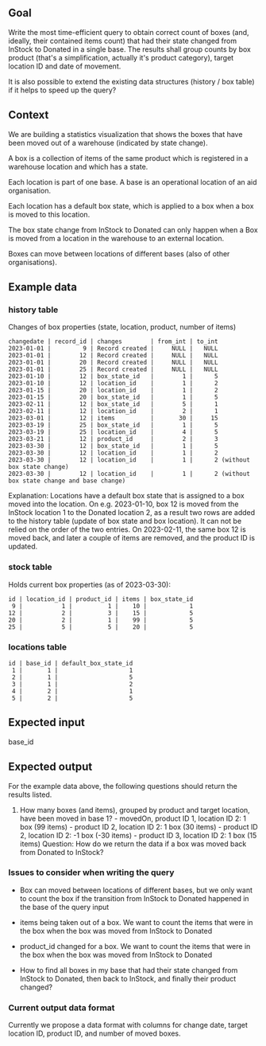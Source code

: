 ## Goal

Write the most time-efficient query to obtain correct count of boxes (and, ideally, their contained items count) that had their state changed from InStock to Donated in a single base.
The results shall group counts by box product (that's a simplification, actually it's product category), target location ID and date of movement.

It is also possible to extend the existing data structures (history / box table) if it helps to speed up the query?

## Context

We are building a statistics visualization that shows the boxes that have been moved out of a warehouse (indicated by state change).

A box is a collection of items of the same product which is registered in a warehouse location and which has a state.

Each location is part of one base. A base is an operational location of an aid organisation.

Each location has a default box state, which is applied to a box when a box is moved to this location.

The box state change from InStock to Donated can only happen when a Box is moved from a location in the warehouse to an external location.

Boxes can move between locations of different bases (also of other organisations).

## Example data

### history table

Changes of box properties (state, location, product, number of items)

```
changedate | record_id | changes        | from_int | to_int
2023-01-01 |         9 | Record created |     NULL |   NULL
2023-01-01 |        12 | Record created |     NULL |   NULL
2023-01-01 |        20 | Record created |     NULL |   NULL
2023-01-01 |        25 | Record created |     NULL |   NULL
2023-01-10 |        12 | box_state_id   |        1 |      5
2023-01-10 |        12 | location_id    |        1 |      2
2023-01-15 |        20 | location_id    |        1 |      2
2023-01-15 |        20 | box_state_id   |        1 |      5
2023-02-11 |        12 | box_state_id   |        5 |      1
2023-02-11 |        12 | location_id    |        2 |      1
2023-03-01 |        12 | items          |       30 |     15
2023-03-19 |        25 | box_state_id   |        1 |      5
2023-03-19 |        25 | location_id    |        4 |      5
2023-03-21 |        12 | product_id     |        2 |      3
2023-03-30 |        12 | box_state_id   |        1 |      5
2023-03-30 |        12 | location_id    |        1 |      2
2023-03-30 |        12 | location_id    |        1 |      2 (without box state change)
2023-03-30 |        12 | location_id    |        1 |      2 (without box state change and base change)
```

Explanation: Locations have a default box state that is assigned to a box moved into the location. On e.g. 2023-01-10, box 12 is moved from the InStock location 1 to the Donated location 2, as a result two rows are added to the history table (update of box state and box location). It can not be relied on the order of the two entries.
On 2023-02-11, the same box 12 is moved back, and later a couple of items are removed, and the product ID is updated.

### stock table

Holds current box properties (as of 2023-03-30):

```
id | location_id | product_id | items | box_state_id
 9 |           1 |          1 |    10 |            1
12 |           2 |          3 |    15 |            5
20 |           2 |          1 |    99 |            5
25 |           5 |          5 |    20 |            5
```

### locations table

```
id | base_id | default_box_state_id
 1 |       1 |                    1
 2 |       1 |                    5
 3 |       1 |                    2
 4 |       2 |                    1
 5 |       2 |                    5
```

## Expected input

base_id

## Expected output

For the example data above, the following questions should return the results listed.

1. How many boxes (and items), grouped by product and target location, have been moved in base 1? - movedOn, product ID 1, location ID 2: 1 box (99 items) - product ID 2, location ID 2: 1 box (30 items) - product ID 2, location ID 2: -1 box (-30 items) - product ID 3, location ID 2: 1 box (15 items)
   Question: How do we return the data if a box was moved back from Donated to InStock?

### Issues to consider when writing the query

- Box can moved between locations of different bases, but we only want to count the box if the transition from InStock to Donated happened in the base of the query input
- items being taken out of a box. We want to count the items that were in the box when the box was moved from InStock to Donated
- product_id changed for a box. We want to count the items that were in the box when the box was moved from InStock to Donated

- How to find all boxes in my base that had their state changed from InStock to Donated, then back to InStock, and finally their product changed?

### Current output data format

Currently we propose a data format with columns for change date, target location ID, product ID, and number of moved boxes.
